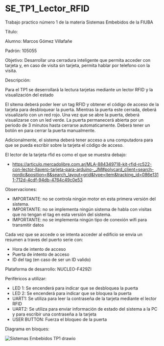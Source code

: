 # SE_TP1_Lector_RFID
Trabajo practico número 1 de la materia Sistemas Embebidos de la FIUBA

Título: 

Alumno: Marcos Gómez Villafañe

Padrón: 105055

Objetivo: Desarrollar una cerradura inteligente que permita acceder con tarjeta y, en caso de visita sin tarjeta, permita hablar por telefono con la visita.

Descripción: 

Para el TP1 se deserrollará la lectura tarjetas mediante un lector RFID y la visualización del estado 

El sitema deberá poder leer un tag RFID y obtener el código de acceso de la tarjeta para desbloquear la puerta. Mientras la puerta este cerrada, deberá visualizarlo con un red rojo. Una vez que se abre la puerta, deberá visualizarse con un led verde. La puerta permanecerá abierta por un periodo de 3 minutos hasta cerrarse automaticamente. Deberá tener un botón en para cerrar la puerta manualmente.

Adicionalmente, el sistema deberá tener acceso a una computadora para que se pueda escribir sobre la tarjeta el código de acceso. 

El lector de la tarjeta rfid es como el que se muestra debajo:
- https://articulo.mercadolibre.com.ar/MLA-884349718-kit-rfid-rc522-con-lector-llavero-tarjeta-para-arduino-_JM#polycard_client=search-nordic&position=8&search_layout=grid&type=item&tracking_id=086e1311-712d-4cdf-94db-4764c49c0e53

Observaciones:
- IMPORTANTE: no se controla ningún motor en esta primera versión del sistema.
- IMPORTANTE: no se implementa ningún sistema de habla con visitas que no tengan el tag en esta versión del sistema.
- IMPORTANTE: no se implementa ningún tipo de conexión wifi para transmitir datos

Cada vez que se accede o se intenta acceder al edificio se envia un resumen a traves del puerto serie con:
- Hora de intento de acceso
- Puerta de intento de acceso
- ID del tag (en caso de ser un ID valido)

Plataforma de desarrollo: NUCLEO-F429ZI

Periféricos a utilizar:
- LED 1: Se encenderá para indicar que se desbloquea la puerta
- LED 2: Se encenderá para indicar que se bloquea la puerta
- UART1: Se utiliza para leer la contraseña de la tarjeta mediante el lector RFID
- UART2: Se utiliza para enviar información de estado del sistema a la PC y para escribir una contraseña a la tarjeta
- USER BUTTON: Fuerza el bloqueo de la puerta

Diagrama en bloques:

![Sistemas Embebidos TP1 drawio](https://github.com/user-attachments/assets/3cda84e4-b717-47ed-8139-8f63a08ccd90)

